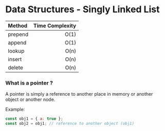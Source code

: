 # Data Structures - Singly Linked List

| Method  | Time Complexity |
| :------ | --------------: |
| prepend |            O(1) |
| append  |            O(1) |
| lookup  |            O(n) |
| insert  |            O(n) |
| delete  |            O(n) |

### What is a pointer ?

A pointer is simply a reference to another place in memory or another object or another node.

Example:

```javascript
const obj1 = { a: true };
const obj2 = obj1; // reference to another object (obj1)
```
